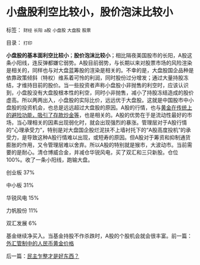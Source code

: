 # 小盘股利空比较小，股价泡沫比较小

标签： `财经` `长阳` `a股` `小盘股` `大盘股` `股票` 

目录： `打印`

**小盘股的基本面利空比较小**；**股价泡沫比较小**；相比隔夜美国股市的长阳，A股这条小阳线，连反弹都嫌它弱势。A股目前弱势，与长期以来对股票市场的风险渲染是相关的，同样也与对大盘蓝筹股的渲染是相关的。不幸的是，大盘股国企品种是依靠政策倾斜（特权）维系着可怜的利润，同时股份过分增发；通过大量持股冻结，才维持目前的股价。当一些投资者声称小盘股小非抛售的利空时，应该认识到，小盘股没有大盘股根本性的利空，同时小非抛售，减小了持股冻结造成的股价虚高。所以两两出入，小盘股的实际比价，远远优于大盘股。这就是中国股市中小盘股的投资机会，也总是远远超过大盘股的原因。A股的行情，也与[黄金在传统上的避险功能，吸引了存款炒金等](../../../2011/4/21/外汇管制中的人民币黄金价格.md)，也是相关的。A股的优势在于是流动性最好的市场，当心理相关的因素出现弱化时，就会出现强烈的暴涨。管理层对于A股行情的“心理承受力”，特别是对大盘国企股烂泥扶不上墙衬托下的“A股高度投机”的承受力，是导致这种A股行情难以出现，或短寿的原因。但A股对于筹资和抑制通货膨胀的作用，又令管理层难以舍弃。所以A股的特别就是猴市，大波动市。当前需要的是耐心。清仓博威合金，并减仓华锐风电，买了双汇和三只新股。仓位100%。收了一条小阳线，跑输大盘。

创业板 37%

中小板 31%

华锐风电 15%

力帆股份 11%

双汇发展 6%



基金继续净买入。当基金持股不作杀跌时，A股的个股机会就会很丰富。前一篇：[外汇管制中的人民币黄金价格](../../../2011/4/21/外汇管制中的人民币黄金价格.md)

后一篇：[民主乍整才是好东西？](../../../2011/4/21/民主乍整才是好东西？.md)
